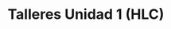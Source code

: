 ---
title: "Talleres Unidad 1 (HLC)"
linkTitle: "Unidad 1 (HLC)"
weight: 1
description: >
  Virtualización en linux
type: "docs"
---